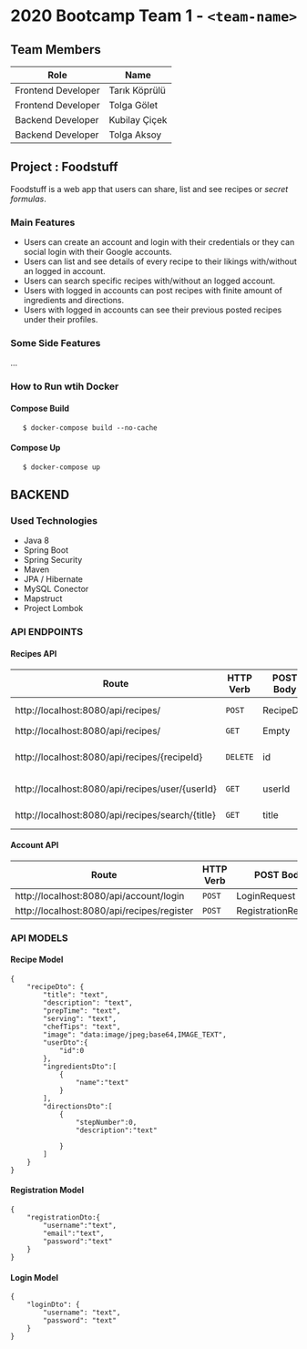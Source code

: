 # 2020 Bootcamp Team 1 - `<team-name>`

## Team Members

| Role               | Name             |
|--------------------|------------------|
| Frontend Developer | Tarık Köprülü    |
| Frontend Developer | Tolga Gölet      |
| Backend Developer  | Kubilay Çiçek    |
| Backend Developer  | Tolga Aksoy      |

## Project : Foodstuff

Foodstuff is a web app that users can share, list and see recipes or *secret formulas*.

### Main Features

- Users can create an account and login with their credentials or they can social login with their Google accounts.
- Users can list and see details of every recipe to their likings with/without an logged in account.
- Users can search specific recipes with/without an logged account. 
- Users with logged in accounts can post recipes with finite amount of ingredients and directions.
- Users with logged in accounts can see their previous posted recipes under their profiles.

### Some Side Features
...

### How to Run wtih Docker
#### Compose Build
````
   $ docker-compose build --no-cache
````
#### Compose Up
````
   $ docker-compose up
````
## BACKEND
### Used Technologies
* Java 8
* Spring Boot
* Spring Security
* Maven
* JPA / Hibernate
* MySQL Conector
* Mapstruct
* Project Lombok

### API ENDPOINTS
#### Recipes API
| Route  | HTTP Verb  |POST Body   |Description   |
|---|---|---|---|
| http://localhost:8080/api/recipes/  |`POST`   |  RecipeDto | Create Recipe
| http://localhost:8080/api/recipes/  |`GET`   |  Empty | Get All List
| http://localhost:8080/api/recipes/{recipeId} |`DELETE`   |  id | Delete Recipe by id  
| http://localhost:8080/api/recipes/user/{userId}  |`GET`   |  userId | Get List By UserId
| http://localhost:8080/api/recipes/search/{title}  |`GET`   |  title | Search List By Title

#### Account API
| Route  | HTTP Verb  |POST Body   |Description   |
|---|---|---|---|
| http://localhost:8080/api/account/login  |`POST`   |  LoginRequest | Login
| http://localhost:8080/api/recipes/register  |`POST`   |  RegistrationRequest | Register

### API MODELS

#### Recipe Model
````
{
    "recipeDto": {
        "title": "text",
        "description": "text",
        "prepTime": "text",
        "serving": "text",
        "chefTips": "text",
        "image": "data:image/jpeg;base64,IMAGE_TEXT",
        "userDto":{
            "id":0
        },
        "ingredientsDto":[
            {
                "name":"text"
            }
        ],
        "directionsDto":[
            {
                "stepNumber":0,
                "description":"text"

            }
        ]
    }
}
````
#### Registration Model
````
{
    "registrationDto:{
        "username":"text",
        "email":"text",
        "password":"text"
    }
}
````
#### Login Model
````
{
    "loginDto": {
        "username": "text",
        "password": "text"
    }
}
````